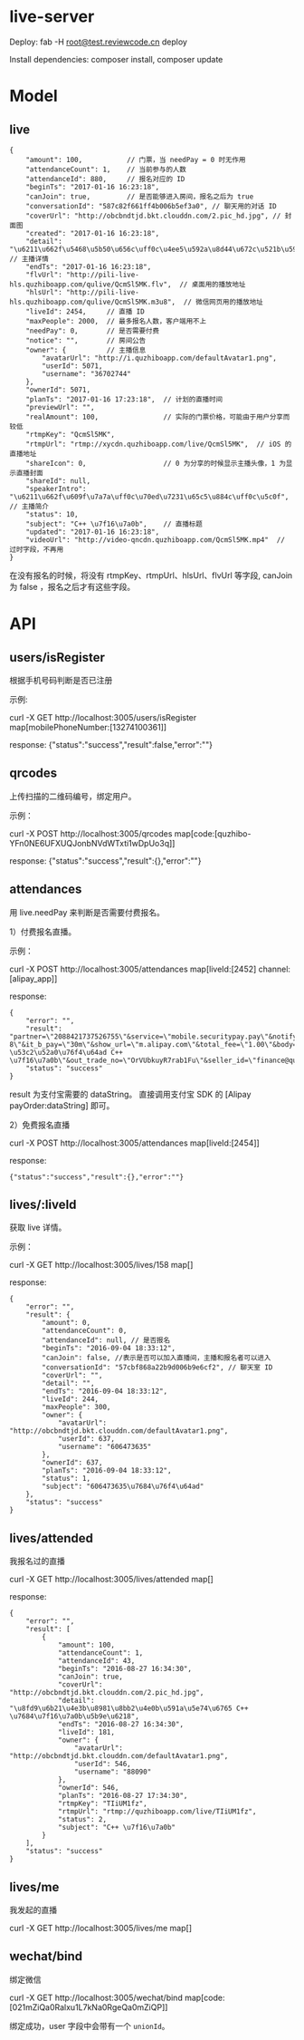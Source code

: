 # live-server

Deploy: fab -H root@test.reviewcode.cn deploy

Install dependencies: composer install, composer update


# Model

## live

```
{
    "amount": 100,           // 门票，当 needPay = 0 时无作用
    "attendanceCount": 1,    // 当前参与的人数
    "attendanceId": 880,     // 报名对应的 ID
    "beginTs": "2017-01-16 16:23:18",   
    "canJoin": true,         // 是否能够进入房间，报名之后为 true
    "conversationId": "587c82f661ff4b006b5ef3a0", // 聊天用的对话 ID
    "coverUrl": "http://obcbndtjd.bkt.clouddn.com/2.pic_hd.jpg", // 封面图
    "created": "2017-01-16 16:23:18",
    "detail": "\u6211\u662f\u5468\u5b50\u656c\uff0c\u4ee5\u592a\u8d44\u672c\u521b\u59cb\u4eba\u517c",                             // 主播详情
    "endTs": "2017-01-16 16:23:18", 
    "flvUrl": "http://pili-live-hls.quzhiboapp.com/qulive/QcmSl5MK.flv",  // 桌面用的播放地址
    "hlsUrl": "http://pili-live-hls.quzhiboapp.com/qulive/QcmSl5MK.m3u8",  // 微信网页用的播放地址
    "liveId": 2454,     // 直播 ID
    "maxPeople": 2000,  // 最多报名人数，客户端用不上
    "needPay": 0,       // 是否需要付费
    "notice": "",       // 房间公告
    "owner": {          // 主播信息
        "avatarUrl": "http://i.quzhiboapp.com/defaultAvatar1.png",
        "userId": 5071,
        "username": "36702744"
    },
    "ownerId": 5071,     
    "planTs": "2017-01-16 17:23:18",  // 计划的直播时间
    "previewUrl": "",                
    "realAmount": 100,                // 实际的门票价格，可能由于用户分享而较低
    "rtmpKey": "QcmSl5MK",            
    "rtmpUrl": "rtmp://xycdn.quzhiboapp.com/live/QcmSl5MK",  // iOS 的直播地址
    "shareIcon": 0,                   // 0 为分享的时候显示主播头像，1 为显示直播封面
    "shareId": null,
    "speakerIntro": "\u6211\u662f\u609f\u7a7a\uff0c\u70ed\u7231\u65c5\u884c\uff0c\u5c0f",                              // 主播简介
    "status": 10,
    "subject": "C++ \u7f16\u7a0b",    // 直播标题
    "updated": "2017-01-16 16:23:18",  
    "videoUrl": "http://video-qncdn.quzhiboapp.com/QcmSl5MK.mp4"  // 过时字段，不再用
}
```

在没有报名的时候，将没有 rtmpKey、rtmpUrl、hlsUrl、flvUrl 等字段, canJoin 为 false ，报名之后才有这些字段。

# API

## users/isRegister

根据手机号码判断是否已注册

示例:

curl -X GET http://localhost:3005/users/isRegister map[mobilePhoneNumber:[13274100361]]

response: {"status":"success","result":false,"error":""}

## qrcodes

上传扫描的二维码编号，绑定用户。

示例：

curl -X POST http://localhost:3005/qrcodes map[code:[quzhibo-YFn0NE6UFXUQJonbNVdWTxti1wDpUo3q]]

response: {"status":"success","result":{},"error":""}

## attendances

用 live.needPay 来判断是否需要付费报名。

1）付费报名直播。

示例：

curl -X POST http://localhost:3005/attendances map[liveId:[2452] channel:[alipay_app]]

response: 

```
{
    "error": "",
    "result": "partner=\"2088421737526755\"&service=\"mobile.securitypay.pay\"&notify_url=\"http://api.quzhiboapp.com/rewards/notify\"&_input_charset=\"utf-8\"&it_b_pay=\"30m\"&show_url=\"m.alipay.com\"&total_fee=\"1.00\"&body=\"855919044 \u53c2\u52a0\u76f4\u64ad C++ \u7f16\u7a0b\"&out_trade_no=\"OrVUbkuyR7rab1Fu\"&seller_id=\"finance@quzhiboapp.com\"&subject=\"\u53c2\u52a0\u76f4\u64ad\"&payment_type=\"1\"&sign_type=\"RSA\"&sign=\"RmXFHW224ehmvAMBnVtfq6tCxAyiS8MhG9yy63DG8MMiI%2BiD7gfXddDQSz%2Ff7oXx6vaSynlldD85YETCiTN6HyEj51PfYiefPQKFjuT4OL%2BJ4iQYdn3BcUUs8BrSWT8b6dx5TNZpGpexmXo4AP3GmBH%2BSgJuy%2Foqj81Q%2FZUzrVg%3D\"",
    "status": "success"
}
```

result 为支付宝需要的 dataString。 直接调用支付宝 SDK 的 [Alipay payOrder:dataString] 即可。

2）免费报名直播

curl -X POST http://localhost:3005/attendances map[liveId:[2454]]

response:

```
{"status":"success","result":{},"error":""}
```


## lives/:liveId

获取 live 详情。

示例：

curl -X GET http://localhost:3005/lives/158 map[]

response:
```
{
    "error": "",
    "result": {
        "amount": 0,
        "attendanceCount": 0,
        "attendanceId": null, // 是否报名
        "beginTs": "2016-09-04 18:33:12",
        "canJoin": false, //表示是否可以加入直播间，主播和报名者可以进入
        "conversationId": "57cbf868a22b9d006b9e6cf2", // 聊天室 ID
        "coverUrl": "",
        "detail": "",
        "endTs": "2016-09-04 18:33:12",
        "liveId": 244,
        "maxPeople": 300,
        "owner": {
            "avatarUrl": "http://obcbndtjd.bkt.clouddn.com/defaultAvatar1.png",
            "userId": 637,
            "username": "606473635"
        },
        "ownerId": 637,
        "planTs": "2016-09-04 18:33:12",
        "status": 1,
        "subject": "606473635\u7684\u76f4\u64ad"
    },
    "status": "success"
}

```


## lives/attended

我报名过的直播

curl -X GET http://localhost:3005/lives/attended map[]

response: 

```
{
    "error": "",
    "result": [
        {
            "amount": 100,
            "attendanceCount": 1,
            "attendanceId": 43,
            "beginTs": "2016-08-27 16:34:30",
            "canJoin": true,
            "coverUrl": "http://obcbndtjd.bkt.clouddn.com/2.pic_hd.jpg",
            "detail": "\u8fd9\u6b21\u4e3b\u8981\u8bb2\u4e0b\u591a\u5e74\u6765 C++ \u7684\u7f16\u7a0b\u5b9e\u6218",
            "endTs": "2016-08-27 16:34:30",
            "liveId": 181,
            "owner": {
                "avatarUrl": "http://obcbndtjd.bkt.clouddn.com/defaultAvatar1.png",
                "userId": 546,
                "username": "88090"
            },
            "ownerId": 546,
            "planTs": "2016-08-27 17:34:30",
            "rtmpKey": "TIiUM1fz",
            "rtmpUrl": "rtmp://quzhiboapp.com/live/TIiUM1fz",
            "status": 2,
            "subject": "C++ \u7f16\u7a0b"
        }
    ],
    "status": "success"
}
```

## lives/me

我发起的直播

curl -X GET http://localhost:3005/lives/me map[]


## wechat/bind

绑定微信

curl -X GET http://localhost:3005/wechat/bind map[code:[021mZiQa0Ralxu1L7kNa0RgeQa0mZiQP]]

绑定成功，user 字段中会带有一个 `unionId`。


